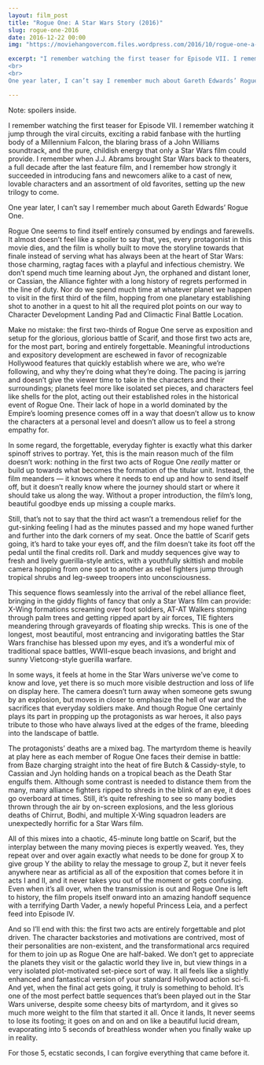 ```yaml
---
layout: film_post
title: "Rogue One: A Star Wars Story (2016)"
slug: rogue-one-2016
date: 2016-12-22 00:00
img: "https://moviehangovercom.files.wordpress.com/2016/10/rogue-one-a-star-wars-story-trailer-3-scarif.jpg"

excerpt: "I remember watching the first teaser for Episode VII. I remember watching it jump through the viral circuits, exciting a rabid fanbase with the hurtling body of a Millennium Falcon, the blaring brass of a John Williams soundtrack, and the pure, childish energy that only a Star Wars film could provide. I remember when J.J. Abrams brought Star Wars back to theaters, a full decade after the last feature film, and I remember how strongly it succeeded in introducing fans and newcomers alike to a cast of new, lovable characters and an assortment of old favorites, setting up the new trilogy to come.
<br>
<br>
One year later, I can’t say I remember much about Gareth Edwards’ Rogue One."

---
```


Note: spoilers inside.

I remember watching the first teaser for Episode VII. I remember watching it jump through the viral circuits, exciting a rabid fanbase with the hurtling body of a Millennium Falcon, the blaring brass of a John Williams soundtrack, and the pure, childish energy that only a Star Wars film could provide. I remember when J.J. Abrams brought Star Wars back to theaters, a full decade after the last feature film, and I remember how strongly it succeeded in introducing fans and newcomers alike to a cast of new, lovable characters and an assortment of old favorites, setting up the new trilogy to come.

One year later, I can’t say I remember much about Gareth Edwards’ Rogue One.

Rogue One seems to find itself entirely consumed by endings and farewells. It almost doesn’t feel like a spoiler to say that, yes, every protagonist in this movie dies, and the film is wholly built to move the storyline towards that finale instead of serving what has always been at the heart of Star Wars: those charming, ragtag faces with a playful and infectious chemistry. We don’t spend much time learning about Jyn, the orphaned and distant loner, or Cassian, the Alliance fighter with a long history of regrets performed in the line of duty. Nor do we spend much time at whatever planet we happen to visit in the first third of the film, hopping from one planetary establishing shot to another in a quest to hit all the required plot points on our way to Character Development Landing Pad and Climactic Final Battle Location.

Make no mistake: the first two-thirds of Rogue One serve as exposition and setup for the glorious, glorious battle of Scarif, and those first two acts are, for the most part, boring and entirely forgettable. Meaningful introductions and expository development are eschewed in favor of recognizable Hollywood features that quickly establish where we are, who we’re following, and why they’re doing what they’re doing. The pacing is jarring and doesn’t give the viewer time to take in the characters and their surroundings; planets feel more like isolated set pieces, and characters feel like shells for the plot, acting out their established roles in the historical event of Rogue One. Their lack of hope in a world dominated by the Empire’s looming presence comes off in a way that doesn’t allow us to know the characters at a personal level and doesn’t allow us to feel a strong empathy for.

In some regard, the forgettable, everyday fighter is exactly what this darker spinoff strives to portray. Yet, this is the main reason much of the film doesn’t work: nothing in the first two acts of Rogue One _really_ matter or build up towards what becomes the formation of the titular unit. Instead, the film meanders — it knows where it needs to end up and how to send itself off, but it doesn’t really know where the journey should start or where it should take us along the way. Without a proper introduction, the film’s long, beautiful goodbye ends up missing a couple marks.

Still, that’s not to say that the third act wasn’t a tremendous relief for the gut-sinking feeling I had as the minutes passed and my hope waned further and further into the dark corners of my seat. Once the battle of Scarif gets going, it’s hard to take your eyes off, and the film doesn’t take its foot off the pedal until the final credits roll. Dark and muddy sequences give way to fresh and lively guerilla-style antics, with a youthfully skittish and mobile camera hopping from one spot to another as rebel fighters jump through tropical shrubs and leg-sweep troopers into unconsciousness.

This sequence flows seamlessly into the arrival of the rebel alliance fleet, bringing in the giddy flights of fancy that only a Star Wars film can provide: X-Wing formations screaming over foot soldiers, AT-AT Walkers stomping through palm trees and getting ripped apart by air forces, TIE fighters meandering through graveyards of floating ship wrecks. This is one of the longest, most beautiful, most entrancing and invigorating battles the Star Wars franchise has blessed upon my eyes, and it’s a wonderful mix of traditional space battles, WWII-esque beach invasions, and bright and sunny Vietcong-style guerilla warfare.

In some ways, it feels at home in the Star Wars universe we’ve come to know and love, yet there is so much more visible destruction and loss of life on display here. The camera doesn’t turn away when someone gets swung by an explosion, but moves in closer to emphasize the hell of war and the sacrifices that everyday soldiers make. And though Rogue One certainly plays its part in propping up the protagonists as war heroes, it also pays tribute to those who have always lived at the edges of the frame, bleeding into the landscape of battle.

The protagonists’ deaths are a mixed bag. The martyrdom theme is heavily at play here as each member of Rogue One faces their demise in battle: from Baze charging straight into the heat of fire Butch & Cassidy-style, to Cassian and Jyn holding hands on a tropical beach as the Death Star engulfs them. Although some contrast is needed to distance them from the many, many alliance fighters ripped to shreds in the blink of an eye, it does go overboard at times. Still, it’s quite refreshing to see so many bodies thrown through the air by on-screen explosions, and the less glorious deaths of Chirrut, Bodhi, and multiple X-Wing squadron leaders are unexpectedly horrific for a Star Wars film.

All of this mixes into a chaotic, 45-minute long battle on Scarif, but the interplay between the many moving pieces is expertly weaved. Yes, they repeat over and over again exactly what needs to be done for group X to give group Y the ability to relay the message to group Z, but it never feels anywhere near as artificial as all of the exposition that comes before it in acts I and II, and it never takes you out of the moment or gets confusing. Even when it’s all over, when the transmission is out and Rogue One is left to history, the film propels itself onward into an amazing handoff sequence with a terrifying Darth Vader, a newly hopeful Princess Leia, and a perfect feed into Episode IV.

And so I’ll end with this: the first two acts are entirely forgettable and plot driven. The character backstories and motivations are contrived, most of their personalities are non-existent, and the transformational arcs required for them to join up as Rogue One are half-baked. We don’t get to appreciate the planets they visit or the galactic world they live in, but view things in a very isolated plot-motivated set-piece sort of way. It all feels like a slightly enhanced and fantastical version of your standard Hollywood action sci-fi. And yet, when the final act gets going, it truly is something to behold. It’s one of the most perfect battle sequences that’s been played out in the Star Wars universe, despite some cheesy bits of martyrdom, and it gives so much more weight to the film that started it all. Once it lands, It never seems to lose its footing; it goes on and on and on like a beautiful lucid dream, evaporating into 5 seconds of breathless wonder when you finally wake up in reality.

For those 5, ecstatic seconds, I can forgive everything that came before it.